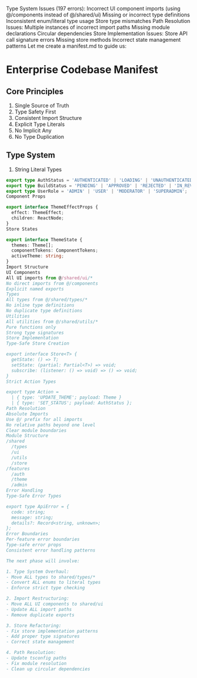 Type System Issues (197 errors):
Incorrect UI component imports (using @/components instead of @/shared/ui)
Missing or incorrect type definitions
Inconsistent enum/literal type usage
Store type mismatches
Path Resolution Issues:
Multiple instances of incorrect import paths
Missing module declarations
Circular dependencies
Store Implementation Issues:
Store API call signature errors
Missing store methods
Incorrect state management patterns
Let me create a manifest.md to guide us:


# Enterprise Codebase Manifest

## Core Principles
1. Single Source of Truth
2. Type Safety First
3. Consistent Import Structure
4. Explicit Type Literals
5. No Implicit Any
6. No Type Duplication

## Type System
1. String Literal Types
```typescript
export type AuthStatus = 'AUTHENTICATED' | 'LOADING' | 'UNAUTHENTICATED';
export type BuildStatus = 'PENDING' | 'APPROVED' | 'REJECTED' | 'IN_REVIEW';
export type UserRole = 'ADMIN' | 'USER' | 'MODERATOR' | 'SUPERADMIN';
Component Props

export interface ThemeEffectProps {
  effect: ThemeEffect;
  children: ReactNode;
}
Store States

export interface ThemeState {
  themes: Theme[];
  componentTokens: ComponentTokens;
  activeTheme: string;
}
Import Structure
UI Components
All UI imports from @/shared/ui/*
No direct imports from @/components
Explicit named exports
Types
All types from @/shared/types/*
No inline type definitions
No duplicate type definitions
Utilities
All utilities from @/shared/utils/*
Pure functions only
Strong type signatures
Store Implementation
Type-Safe Store Creation

export interface Store<T> {
  getState: () => T;
  setState: (partial: Partial<T>) => void;
  subscribe: (listener: () => void) => () => void;
}
Strict Action Types

export type Action = 
  | { type: 'UPDATE_THEME'; payload: Theme }
  | { type: 'SET_STATUS'; payload: AuthStatus };
Path Resolution
Absolute Imports
Use @/ prefix for all imports
No relative paths beyond one level
Clear module boundaries
Module Structure
/shared
  /types
  /ui
  /utils
  /store
/features
  /auth
  /theme
  /admin
Error Handling
Type-Safe Error Types

export type ApiError = {
  code: string;
  message: string;
  details?: Record<string, unknown>;
};
Error Boundaries
Per-feature error boundaries
Type-safe error props
Consistent error handling patterns

The next phase will involve:

1. Type System Overhaul:
- Move ALL types to shared/types/*
- Convert ALL enums to literal types
- Enforce strict type checking

2. Import Restructuring:
- Move ALL UI components to shared/ui
- Update ALL import paths
- Remove duplicate exports

3. Store Refactoring:
- Fix store implementation patterns
- Add proper type signatures
- Correct state management

4. Path Resolution:
- Update tsconfig paths
- Fix module resolution
- Clean up circular dependencies